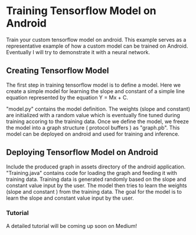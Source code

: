 # Training Tensorflow Model on Android

Train your custom tensorflow model on android. This example serves as a representative example of how a custom model can be trained on Android. Eventually I will try to demonstrate it with a neural network.

## Creating Tensorflow Model

The first step in training tensorflow model is to define a model. Here we create a simple model for learning the slope and constant of a simple line equation represented by the equation Y = Mx + C.

"model.py" contains the model definition. The weights (slope and constant) are initialized with a random value which is eventually fine tuned during training accoring to the training data. Once we define the model, we freeze the model into a graph structure ( protocol buffers ) as "graph.pb". This model can be deployed on android and used for training and inference.

## Deploying Tensorflow Model on Android

Include the produced graph in assets directory of the android application. "Training.java" contains code for loading the graph and feeding it with training data. Training data is generated randomly based on the slope and constant value input by the user. The model then tries to learn the weights (slope and constant ) from the training data. The goal for the model is to learn the slope and constant value input by the user.

### Tutorial
A detailed tutorial will be coming up soon on Medium! 




